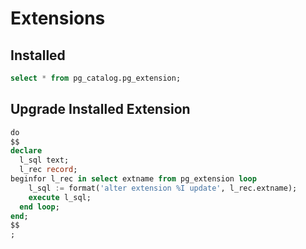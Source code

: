 # Extensions

## Installed

```sql
select * from pg_catalog.pg_extension;
```

## Upgrade Installed Extension

```sql
do
$$
declare
  l_sql text;
  l_rec record;
beginfor l_rec in select extname from pg_extension loop
    l_sql := format('alter extension %I update', l_rec.extname);
    execute l_sql;
  end loop;
end;
$$
;
```
